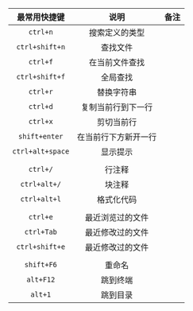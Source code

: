 |   最常用快捷键   |         说明         | 备注 |
| :--------------: | :------------------: | :--: |
|     `ctrl+n`     |    搜索定义的类型    |      |
|  `ctrl+shift+n`  |       查找文件       |      |
|     `ctrl+f`     |    在当前文件查找    |      |
|  `ctrl+shift+f`  |       全局查找       |      |
|     `ctrl+r`     |      替换字符串      |      |
|     `ctrl+d`     |  复制当前行到下一行  |      |
|     `ctrl+x`     |      剪切当前行      |      |
|  `shift+enter`   | 在当前行下方新开一行 |      |
| `ctrl+alt+space` |       显示提示       |      |
|                  |                      |      |
|     `ctrl+/`     |        行注释        |      |
|   `ctrl+alt+/`   |        块注释        |      |
|   `ctrl+alt+l`   |      格式化代码      |      |
|                  |                      |      |
|     `ctrl+e`     |   最近浏览过的文件   |      |
|     `ctrl+Tab`     |   最近修改过的文件   |      |
|  `ctrl+shift+e`  |   最近修改过的文件   |      |
|                  |                      |      |
|    `shift+F6`    |        重命名        |      |
|    `alt+F12`     |       跳到终端       |      |
|     `alt+1`      |       跳到目录       |  |

